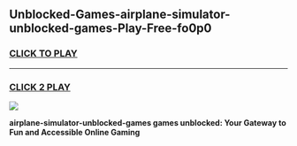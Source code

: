 
## Unblocked-Games-airplane-simulator-unblocked-games-Play-Free-fo0p0
<h3>
<a href="https://premium76.site?title=airplane-simulator-unblocked-games&ref=22A">CLICK TO PLAY</a></h3>
<hr>

<h3>
<a href="https://premium76.site?title=airplane-simulator-unblocked-games&ref=22A">CLICK 2 PLAY</a>
  
</h3>

<a href="https://premium76.site?title=airplane-simulator-unblocked-games&ref=22A"><img src="https://clearcache.store/games.png"></a>


**airplane-simulator-unblocked-games games unblocked: Your Gateway to Fun and Accessible Online Gaming**
